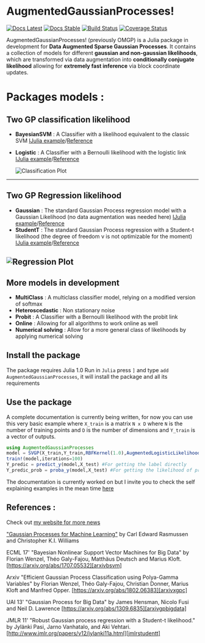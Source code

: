 # AugmentedGaussianProcesses!
[![Docs Latest](https://img.shields.io/badge/docs-dev-blue.svg)](https://theogf.github.io/AugmentedGaussianProcesses.jl/dev)
[![Docs Stable](https://img.shields.io/badge/docs-stable-blue.svg)](https://theogf.github.io/AugmentedGaussianProcesses.jl/stable)
[![Build Status](https://travis-ci.org/theogf/AugmentedGaussianProcesses.jl.svg?branch=master)](https://travis-ci.org/theogf/AugmentedGaussianProcesses.jl)
[![Coverage Status](https://coveralls.io/repos/github/theogf/AugmentedGaussianProcesses.jl/badge.svg)](https://coveralls.io/github/theogf/AugmentedGaussianProcesses.jl)

AugmentedGaussianProcesses! (previously OMGP) is a Julia package in development for **Data Augmented Sparse Gaussian Processes**. It contains a collection of models for different **gaussian and non-gaussian likelihoods**, which are transformed via data augmentation into **conditionally conjugate likelihood** allowing for **extremely fast inference** via block coordinate updates.

# Packages models :

## Two GP classification likelihood
  - **BayesianSVM** : A Classifier with a likelihood equivalent to the classic SVM [IJulia example](https://github.com/theogf/AugmentedGaussianProcesses.jl/blob/master/examples/Classification%20-%20BSVM.ipynb)/[Reference][arxivbsvm]
  - **Logistic** : A Classifier with a Bernoulli likelihood with the logistic link [IJulia example](https://github.com/theogf/AugmentedGaussianProcesses.jl/blob/master/examples/Classification%20-%20XGPC.ipynb)/[Reference][arxivxgpc]

    ![Classification Plot](docs/figures/Classification.png)
---
## Two GP Regression likelihood
  - **Gaussian** : The standard Gaussian Process regression model with a Gaussian Likelihood (no data augmentation was needed here) [IJulia example](https://github.com/theogf/AugmentedGaussianProcesses.jl/blob/master/examples/Classification%20-%20Gaussian.ipynb)/[Reference][arxivgpbigdata]
  - **StudentT** : The standard Gaussian Process regression with a Student-t likelihood (the degree of freedom ν is not optimizable for the moment) [IJulia example](https://github.com/theogf/AugmentedGaussianProcesses.jl/blob/master/examples/Classification%20-%20Gaussian.ipynb)/[Reference][jmlrstudentt]

   ![Regression Plot](docs/figures/Regression.png)
---
## More models in development
  - **MultiClass** : A multiclass classifier model, relying on a modified version of softmax
  - **Heteroscedastic** : Non stationary noise
  - **Probit** : A Classifier with a Bernoulli likelihood with the probit link
  - **Online** : Allowing for all algorithms to work online as well
  - **Numerical solving** : Allow for a more general class of likelihoods by applying numerical solving

## Install the package

The package requires Julia 1.0
Run in `Julia` press `]` and type `add AugmentedGaussianProcesses`, it will install the package and all its requirements

## Use the package

A complete documentation is currently being written, for now you can use this very basic example where `X_train` is a matrix ``N x D`` where `N` is the number of training points and `D` is the number of dimensions and `Y_train` is a vector of outputs.

```julia
using AugmentedGaussianProcesses
model = SVGP(X_train,Y_train,RBFKernel(1.0),AugmentedLogisticLikelihood(),StochasticAnalyticInference(100),64)
train!(model,iterations=100)
Y_predic = predict_y(model,X_test) #For getting the label directly
Y_predic_prob = proba_y(model,X_test) #For getting the likelihood of predicting class 1
```
The documentation is currently worked on but I invite you to check the self explaining examples in the mean time [here](https://github.com/theogf/AugmentedGaussianProcesses.jl/blob/master/examples/)

## References :

Check out [my website for more news](https://theogf.github.io)

["Gaussian Processes for Machine Learning"](http://www.gaussianprocess.org/gpml/) by Carl Edward Rasmussen and Christopher K.I. Williams

ECML 17' "Bayesian Nonlinear Support Vector Machines for Big Data" by Florian Wenzel, Théo Galy-Fajou, Matthäus Deutsch and Marius Kloft. [https://arxiv.org/abs/1707.05532][arxivbsvm]

Arxiv "Efficient Gaussian Process Classification using Polya-Gamma Variables" by Florian Wenzel, Théo Galy-Fajou, Christian Donner, Marius Kloft and Manfred Opper. [https://arxiv.org/abs/1802.06383][arxivxgpc]

UAI 13' "Gaussian Process for Big Data" by James Hensman, Nicolo Fusi and Neil D. Lawrence [https://arxiv.org/abs/1309.6835][arxivgpbigdata]

JMLR 11' "Robust Gaussian process regression with a Student-t likelihood." by Jylänki Pasi, Jarno Vanhatalo, and Aki Vehtari.  [http://www.jmlr.org/papers/v12/jylanki11a.html][jmlrstudentt]

[arxivgpbigdata]:https://arxiv.org/abs/1309.6835
  [31b06e91]: https://github.com/theogf/AugmentedGaussianProcesses.jl/blob/master/examples/Classification%20-%20SXGPC.ipynb "Classification with Sparse XGPC"
[arxivbsvm]:https://arxiv.org/abs/1707.05532
[arxivxgpc]:https://arxiv.org/abs/1802.06383
[jmlrstudentt]:http://www.jmlr.org/papers/volume12/jylanki11a/jylanki11a.pdf
